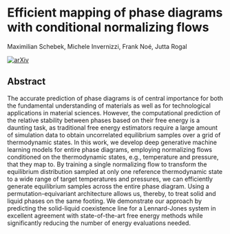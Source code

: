 # Efficient mapping of phase diagrams with conditional normalizing flows
Maximilian Schebek, Michele Invernizzi, Frank Noé, Jutta Rogal 

[![arXiv](https://img.shields.io/badge/arXiv-2210.14104-b31b1b.svg)](https://arxiv.org/abs/2406.12378)
## Abstract
The accurate prediction of phase diagrams is of central importance for both the fundamental understanding of materials as well as for technological applications in material sciences. However, the computational prediction of the relative stability between phases based on their free energy is a daunting task, as traditional free energy estimators require a large amount of simulation data to obtain uncorrelated equilibrium samples over a grid of thermodynamic states. In this work, we develop deep generative machine learning models for entire phase diagrams, employing normalizing flows conditioned on the thermodynamic states, e.g., temperature and pressure, that they map to. By training a single normalizing flow to transform the equilibrium distribution sampled at only one reference thermodynamic state to a wide range of target temperatures and pressures, we can efficiently generate equilibrium samples across the entire phase diagram. Using a permutation-equivariant architecture allows us, thereby, to treat solid and liquid phases on the same footing. We demonstrate our approach by predicting the  solid-liquid coexistence line for a Lennard-Jones system in excellent agreement with state-of-the-art free energy methods while significantly reducing the number of energy evaluations needed.
